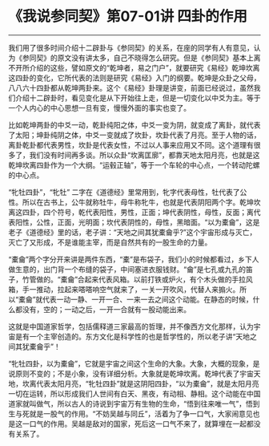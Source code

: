 # 《我说参同契》第07-01讲 四卦的作用

------

我们用了很多时间介绍十二辟卦与《参同契》的关系，在座的同学有人有意见，认为《参同契》的原文没有讲太多，自己不晓得怎么研究。但是《参同契》基本上离不开所介绍的这些，譬如原文的“乾坤者，易之门户”，就要研究《易经》乾坤坎离这四卦的变化，它所代表的法则是研究《易经》入门的纲要。乾坤是众卦之父母，八八六十四卦都从乾坤两卦来。这个《易经》卦理是讲变，前面已经说过，虽然我们介绍十二辟卦时，看见变化是从下开始往上走，但是一切变化以中爻为主。等于一个人内心的中心思想一旦有变，慢慢外面的事实也变了。

比如乾坤两卦的中爻一动，乾卦纯阳之体，中爻一变为阴，就变成了离卦，就代表了太阳；坤卦纯阴之体，中爻一变就成了坎卦，坎卦代表了月亮。至于人物的话，离卦乾卦都代表男性，坎卦是代表女性，不过以人事来应用又不同。这个道理有很多了，我们没有时间再多谈。所以众卦“坎离匡廓”，都靠天地太阳月亮，也就是这乾坤坎离四卦作为一个大纲。“运毂正轴”，等于一个车轮的中心点，一个转动陀螺的中心点。

“牝牡四卦”，“牝牡” 二字在《道德经》里常用到，牝字代表母性，牡代表了公性。所以在古书上，公牛就称牡牛，母牛称牝牛，也就是代表阴阳两个字。乾坤坎离这四卦，四个符号，乾代表阳性，男性，正面；坤代表阴性，母性，反面；离代表阳性，公性，正面，光明面；坎代表阴性的，母性，黑暗面。“以为橐龠”，这是老子《道德经》里的话，老子讲：“天地之间其犹橐龠乎?”这个宇宙形成与灭亡，灭亡了又形成，不是谁能主宰，而是自然共有的一股生命的力量。

“橐龠”两个字分开来讲是两件东西，“橐”是布袋子，我们小的时候都看过，乡下人做生意的，出门背一个布缝的袋子，中间塞进衣服钱财。“龠”是七孔或九孔的笛子，竹管做的。“橐龠”合起来代表风箱。以前打铁或炉火，有个木头做的手拉风箱，手一推动，拉起来嗒嗒响空气就来了，一关一开吹风，代替人来搧火。所以“橐龠”就代表一动一静、一开一合、一来一去之间这个动能。在静态的时候，什么都没有，空的；一动之后，一开一合就有一股动能出来。

这就是中国道家哲学，包括儒释道三家最高的哲理，并不像西方文化那样，认为宇宙是有一个主宰创造的。东方文化是科学性的也是哲学性的，所以老子讲“天地之间其犹橐龠乎”！

“牝牡四卦，以为橐龠”，它就是宇宙之间这个生命的大象。大象，大概的现象，是说原则不变的；不是小象，没有详细分析。大象就是乾坤坎离。乾坤代表了宇宙天地，坎离代表太阳月亮，“牝牡四卦”就是这阴阳四卦，“以为橐龠”，就是太阳月亮一切在运转，所以形成我们人世间有白天、黑夜，有动相、静相。这个动能在中国道家就叫做气，所以古人的诗说到宇宙万有生物的生命，“悟到往来唯一气”，悟到生与死就是一股气的作用。“不妨吴越与同丘”，活着为了争一口气，大家闹意见也是这一口气的作用。吴越是敌对的国家，死后这一口气不来了，就算埋在一起都没有关系了。